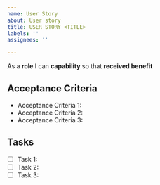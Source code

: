 ```yaml
---
name: User Story
about: User story
title: USER STORY <TITLE>
labels: ''
assignees: ''

---
```


As a **role** I can **capability** so that **received benefit**

## Acceptance Criteria
* Acceptance Criteria 1:
* Acceptance Criteria 2:
* Acceptance Criteria 3:

## Tasks
- [ ] Task 1:
- [ ] Task 2:
- [ ] Task 3:
